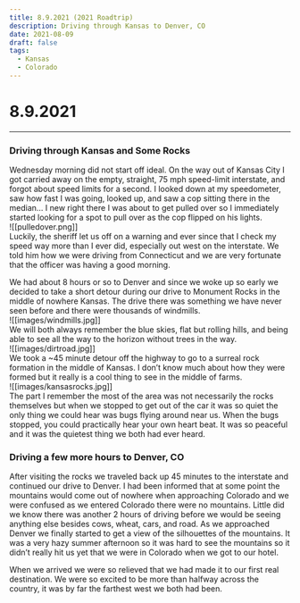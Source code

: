 ```yaml
---
title: 8.9.2021 (2021 Roadtrip)
description: Driving through Kansas to Denver, CO
date: 2021-08-09
draft: false
tags:
  - Kansas
  - Colorado
---
```

# 8.9.2021
-------------
### Driving through Kansas and Some Rocks
Wednesday morning did not start off ideal. On the way out of Kansas City I got carried away on the empty, straight, 75 mph speed-limit interstate, and forgot about speed limits for a second. I looked down at my speedometer, saw how fast I was going, looked up, and saw a cop sitting there in the median… I new right there I was about to get pulled over so I immediately started looking for a spot to pull over as the cop flipped on his lights.   
![[pulledover.png]]  
Luckily, the sheriff let us off on a warning and ever since that I check my speed way more than I ever did, especially out west on the interstate. We told him how we were driving from Connecticut and we are very fortunate that the officer was having a good morning.

We had about 8 hours or so to Denver and since we woke up so early we decided to take a short detour during our drive to Monument Rocks in the middle of nowhere Kansas. The drive there was something we have never seen before and there were thousands of windmills.   
![[images/windmills.jpg]]  
We will both always remember the blue skies, flat but rolling hills, and being able to see all the way to the horizon without trees in the way.    
![[images/dirtroad.jpg]]  
We took a ~45 minute detour off the highway to go to a surreal rock formation in the middle of Kansas. I don’t know much about how they were formed but it really is a cool thing to see in the middle of farms.  
![[images/kansasrocks.jpg]]  
The part I remember the most of the area was not necessarily the rocks themselves but when we stopped to get out of the car it was so quiet the only thing we could hear was bugs flying around near us. When the bugs stopped, you could practically hear your own heart beat. It was so peaceful and it was the quietest thing we both had ever heard.
### Driving a few more hours to Denver, CO
After visiting the rocks we traveled back up 45 minutes to the interstate and continued our drive to Denver. I had been informed that at some point the mountains would come out of nowhere when approaching Colorado and we were confused as we entered Colorado there were no mountains. Little did we know there was another 2 hours of driving before we would be seeing anything else besides cows, wheat, cars, and road. As we approached Denver we finally started to get a view of the silhouettes of the mountains. It was a very hazy summer afternoon so it was hard to see the mountains so it didn’t really hit us yet that we were in Colorado when we got to our hotel.

When we arrived we were so relieved that we had made it to our first real destination. We were so excited to be more than halfway across the country, it was by far the farthest west we both had been.